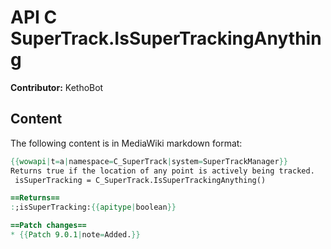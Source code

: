 # API C SuperTrack.IsSuperTrackingAnything

**Contributor:** KethoBot

## Content

The following content is in MediaWiki markdown format:

```mediawiki
{{wowapi|t=a|namespace=C_SuperTrack|system=SuperTrackManager}}
Returns true if the location of any point is actively being tracked.
 isSuperTracking = C_SuperTrack.IsSuperTrackingAnything()

==Returns==
:;isSuperTracking:{{apitype|boolean}}

==Patch changes==
* {{Patch 9.0.1|note=Added.}}
```